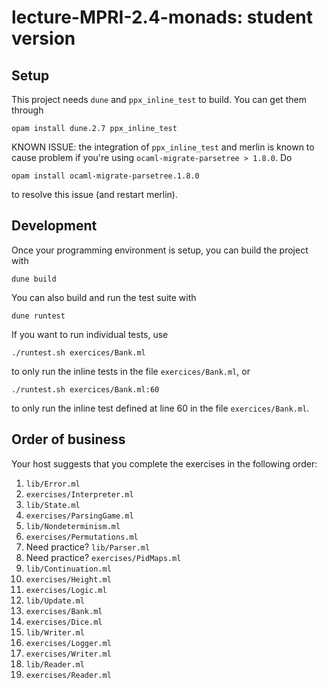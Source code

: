 # lecture-MPRI-2.4-monads: student version

## Setup

This project needs `dune` and `ppx_inline_test` to build. You can get
them through

    opam install dune.2.7 ppx_inline_test

KNOWN ISSUE: the integration of `ppx_inline_test` and merlin is known
to cause problem if you're using `ocaml-migrate-parsetree > 1.8.0`. Do

    opam install ocaml-migrate-parsetree.1.8.0

to resolve this issue (and restart merlin).

## Development

Once your programming environment is setup, you can build the project with

    dune build

You can also build and run the test suite with

    dune runtest

If you want to run individual tests, use

    ./runtest.sh exercices/Bank.ml

to only run the inline tests in the file `exercices/Bank.ml`, or

    ./runtest.sh exercices/Bank.ml:60

to only run the inline test defined at line 60 in the file
`exercices/Bank.ml`.

## Order of business

Your host suggests that you complete the exercises in the following
order:
  1. `lib/Error.ml`
  1. `exercises/Interpreter.ml`
  1. `lib/State.ml`
  1. `exercises/ParsingGame.ml`
  1. `lib/Nondeterminism.ml`
  1. `exercises/Permutations.ml`
  1. Need practice? `lib/Parser.ml`
  1. Need practice? `exercises/PidMaps.ml`
  1. `lib/Continuation.ml`
  1. `exercises/Height.ml`
  1. `exercises/Logic.ml`
  1. `lib/Update.ml`
  1. `exercises/Bank.ml`
  1. `exercises/Dice.ml`
  1. `lib/Writer.ml`
  1. `exercises/Logger.ml`
  1. `exercises/Writer.ml`
  1. `lib/Reader.ml`
  1. `exercises/Reader.ml`